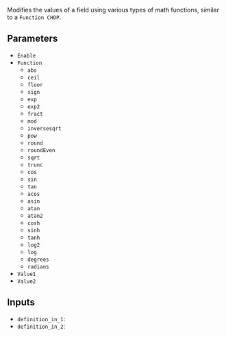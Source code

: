 Modifies the values of a field using various types of math functions, similar to a `Function CHOP`.

## Parameters

* `Enable`
* `Function`
  * `abs`
  * `ceil`
  * `floor`
  * `sign`
  * `exp`
  * `exp2`
  * `fract`
  * `mod`
  * `inversesqrt`
  * `pow`
  * `round`
  * `roundEven`
  * `sqrt`
  * `trunc`
  * `cos`
  * `sin`
  * `tan`
  * `acos`
  * `asin`
  * `atan`
  * `atan2`
  * `cosh`
  * `sinh`
  * `tanh`
  * `log2`
  * `log`
  * `degrees`
  * `radians`
* `Value1`
* `Value2`

## Inputs

* `definition_in_1`: 
* `definition_in_2`: 